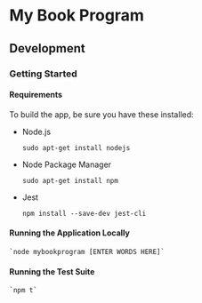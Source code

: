 # My Book Program

## Development

### Getting Started

#### Requirements

To build the app, be sure you have these installed:

* Node.js

    `sudo apt-get install nodejs`

* Node Package Manager

    `sudo apt-get install npm`

* Jest

    `npm install --save-dev jest-cli`

#### Running the Application Locally

    `node mybookprogram [ENTER WORDS HERE]`

#### Running the Test Suite

    `npm t`
